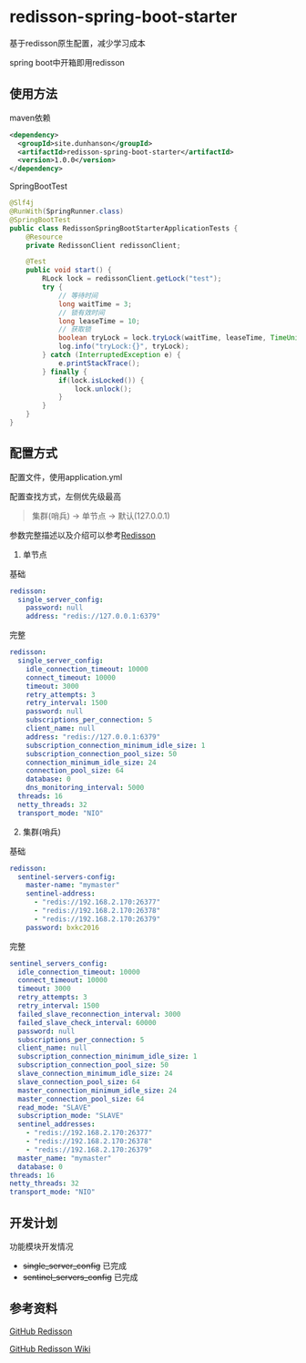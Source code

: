 # redisson-spring-boot-starter

基于redisson原生配置，减少学习成本

spring boot中开箱即用redisson

## 使用方法

maven依赖

```xml
<dependency>
  <groupId>site.dunhanson</groupId>
  <artifactId>redisson-spring-boot-starter</artifactId>
  <version>1.0.0</version>
</dependency>
```

SpringBootTest

```java
@Slf4j
@RunWith(SpringRunner.class)
@SpringBootTest
public class RedissonSpringBootStarterApplicationTests {
    @Resource
    private RedissonClient redissonClient;

    @Test
    public void start() {
        RLock lock = redissonClient.getLock("test");
        try {
            // 等待时间
            long waitTime = 3;
            // 锁有效时间
            long leaseTime = 10;
            // 获取锁
            boolean tryLock = lock.tryLock(waitTime, leaseTime, TimeUnit.SECONDS);
            log.info("tryLock:{}", tryLock);
        } catch (InterruptedException e) {
            e.printStackTrace();
        } finally {
            if(lock.isLocked()) {
                lock.unlock();
            }
        }
    }
}
```

## 配置方式

配置文件，使用application.yml

配置查找方式，左侧优先级最高

> 集群(哨兵) -> 单节点 -> 默认(127.0.0.1)

参数完整描述以及介绍可以参考[Redisson](https://github.com/redisson/redisson)

1. 单节点

基础

```yaml
redisson:
  single_server_config:
    password: null
    address: "redis://127.0.0.1:6379"
```

完整

```yaml
redisson:
  single_server_config:
    idle_connection_timeout: 10000
    connect_timeout: 10000
    timeout: 3000
    retry_attempts: 3
    retry_interval: 1500
    password: null
    subscriptions_per_connection: 5
    client_name: null
    address: "redis://127.0.0.1:6379"
    subscription_connection_minimum_idle_size: 1
    subscription_connection_pool_size: 50
    connection_minimum_idle_size: 24
    connection_pool_size: 64
    database: 0
    dns_monitoring_interval: 5000
  threads: 16
  netty_threads: 32
  transport_mode: "NIO"
```

2. 集群(哨兵)

基础

```yaml
redisson:
  sentinel-servers-config:
    master-name: "mymaster"
    sentinel-address:
      - "redis://192.168.2.170:26377"
      - "redis://192.168.2.170:26378"
      - "redis://192.168.2.170:26379"
    password: bxkc2016
```

完整

```yaml
sentinel_servers_config:
  idle_connection_timeout: 10000
  connect_timeout: 10000
  timeout: 3000
  retry_attempts: 3
  retry_interval: 1500
  failed_slave_reconnection_interval: 3000
  failed_slave_check_interval: 60000
  password: null
  subscriptions_per_connection: 5
  client_name: null
  subscription_connection_minimum_idle_size: 1
  subscription_connection_pool_size: 50
  slave_connection_minimum_idle_size: 24
  slave_connection_pool_size: 64
  master_connection_minimum_idle_size: 24
  master_connection_pool_size: 64
  read_mode: "SLAVE"
  subscription_mode: "SLAVE"
  sentinel_addresses:
    - "redis://192.168.2.170:26377"
    - "redis://192.168.2.170:26378"
    - "redis://192.168.2.170:26379"
  master_name: "mymaster"
  database: 0
threads: 16
netty_threads: 32
transport_mode: "NIO"
```

## 开发计划

功能模块开发情况

* ~~single_server_config~~ 已完成
* ~~sentinel_servers_config~~ 已完成

## 参考资料

[GitHub Redisson](https://github.com/redisson/redisson)

[GitHub Redisson Wiki](https://github.com/redisson/redisson/wiki)

